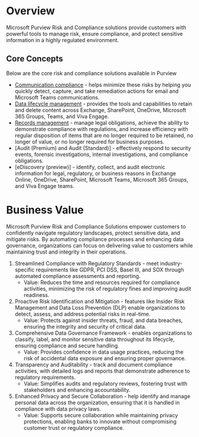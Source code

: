 # Overview
Microsoft Purview Risk and Compliance solutions provide customers with powerful tools to manage risk, ensure compliance, and protect sensitive information in a highly regulated environment. 

## Core Concepts
Below are the core risk and compliance solutions available in Purview
- [Communication compliance](https://learn.microsoft.com/en-us/purview/communication-compliance-solution-overview) - helps minimize these risks by helping you quickly detect, capture, and take remediation actions for email and Microsoft Teams communications.
- [Data lifecycle management](https://learn.microsoft.com/en-us/purview/data-lifecycle-management) - provides the tools and capabilities to retain and delete content across Exchange, SharePoint, OneDrive, Microsoft 365 Groups, Teams, and Viva Engage.
- [Records management](https://learn.microsoft.com/en-us/purview/records-management) - manage legal obligations, achieve the ability to demonstrate compliance with regulations, and increase efficiency with regular disposition of items that are no longer required to be retained, no longer of value, or no longer required for business purposes. 
- [Audit (Premium) and Audit (Standard)] - effectively respond to security events, forensic investigations, internal investigations, and compliance obligations. 
- [eDiscovery (preview)] -  identify, collect, and audit electronic information for legal, regulatory, or business reasons in Exchange Online, OneDrive, SharePoint, Microsoft Teams, Microsoft 365 Groups, and Viva Engage teams.

# Business Value
Microsoft Purview Risk and Compliance Solutions empower customers to confidently navigate regulatory landscapes, protect sensitive data, and mitigate risks. By automating compliance processes and enhancing data governance, organizations can focus on delivering value to customers while maintaining trust and integrity in their operations.

1. Streamlined Compliance with Regulatory Standards - meet industry-specific requirements like GDPR, PCI DSS, Basel III, and SOX through automated compliance assessments and reporting.
    - Value: Reduces the time and resources required for compliance activities, minimizing the risk of regulatory fines and improving audit readiness.
2. Proactive Risk Identification and Mitigation - features like Insider Risk Management and Data Loss Prevention (DLP) enable organizations to detect, assess, and address potential risks in real-time.
    - Value: Protects against insider threats, fraud, and data breaches, ensuring the integrity and security of critical data.
3. Comprehensive Data Governance Framework - enables organizations to classify, label, and monitor sensitive data throughout its lifecycle, ensuring compliance and secure handling.
    - Value: Provides confidence in data usage practices, reducing the risk of accidental data exposure and ensuring proper governance.
4. Transparency and Auditability - track and document compliance activities, with detailed logs and reports that demonstrate adherence to regulatory requirements.
    - Value: Simplifies audits and regulatory reviews, fostering trust with stakeholders and enhancing accountability.
5. Enhanced Privacy and Secure Collaboration - help identify and manage personal data across the organization, ensuring that it is handled in compliance with data privacy laws.
    - Value: Supports secure collaboration while maintaining privacy protections, enabling banks to innovate without compromising customer trust or regulatory compliance.
